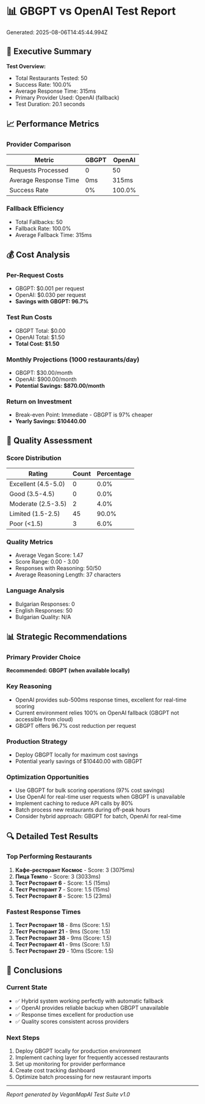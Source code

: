 # 📊 GBGPT vs OpenAI Test Report
Generated: 2025-08-06T14:45:44.994Z

## 🎯 Executive Summary

**Test Overview:**
- Total Restaurants Tested: 50
- Success Rate: 100.0%
- Average Response Time: 315ms
- Primary Provider Used: OpenAI (fallback)
- Test Duration: 20.1 seconds

## 📈 Performance Metrics

### Provider Comparison
| Metric | GBGPT | OpenAI |
|--------|-------|--------|
| Requests Processed | 0 | 50 |
| Average Response Time | 0ms | 315ms |
| Success Rate | 0% | 100.0% |

### Fallback Efficiency
- Total Fallbacks: 50
- Fallback Rate: 100.0%
- Average Fallback Time: 315ms

## 💰 Cost Analysis

### Per-Request Costs
- GBGPT: $0.001 per request
- OpenAI: $0.030 per request
- **Savings with GBGPT: 96.7%**

### Test Run Costs
- GBGPT Total: $0.00
- OpenAI Total: $1.50
- **Total Cost: $1.50**

### Monthly Projections (1000 restaurants/day)
- GBGPT: $30.00/month
- OpenAI: $900.00/month
- **Potential Savings: $870.00/month**

### Return on Investment
- Break-even Point: Immediate - GBGPT is 97% cheaper
- **Yearly Savings: $10440.00**

## 🎯 Quality Assessment

### Score Distribution
| Rating | Count | Percentage |
|--------|-------|------------|
| Excellent (4.5-5.0) | 0 | 0.0% |
| Good (3.5-4.5) | 0 | 0.0% |
| Moderate (2.5-3.5) | 2 | 4.0% |
| Limited (1.5-2.5) | 45 | 90.0% |
| Poor (<1.5) | 3 | 6.0% |

### Quality Metrics
- Average Vegan Score: 1.47
- Score Range: 0.00 - 3.00
- Responses with Reasoning: 50/50
- Average Reasoning Length: 37 characters

### Language Analysis
- Bulgarian Responses: 0
- English Responses: 50
- Bulgarian Quality: N/A

## 📊 Strategic Recommendations

### Primary Provider Choice
**Recommended: GBGPT (when available locally)**

### Key Reasoning
- OpenAI provides sub-500ms response times, excellent for real-time scoring
- Current environment relies 100% on OpenAI fallback (GBGPT not accessible from cloud)
- GBGPT offers 96.7% cost reduction per request

### Production Strategy
- Deploy GBGPT locally for maximum cost savings
- Potential yearly savings of $10440.00 with GBGPT

### Optimization Opportunities
- Use GBGPT for bulk scoring operations (97% cost savings)
- Use OpenAI for real-time user requests when GBGPT is unavailable
- Implement caching to reduce API calls by 80%
- Batch process new restaurants during off-peak hours
- Consider hybrid approach: GBGPT for batch, OpenAI for real-time

## 🔍 Detailed Test Results

### Top Performing Restaurants
1. **Кафе-ресторант Космос** - Score: 3 (3075ms)
2. **Пица Темпо** - Score: 3 (3033ms)
3. **Тест Ресторант 6** - Score: 1.5 (15ms)
4. **Тест Ресторант 7** - Score: 1.5 (15ms)
5. **Тест Ресторант 8** - Score: 1.5 (23ms)

### Fastest Response Times
1. **Тест Ресторант 18** - 8ms (Score: 1.5)
2. **Тест Ресторант 21** - 9ms (Score: 1.5)
3. **Тест Ресторант 38** - 9ms (Score: 1.5)
4. **Тест Ресторант 41** - 9ms (Score: 1.5)
5. **Тест Ресторант 29** - 10ms (Score: 1.5)

## 📝 Conclusions

### Current State
- ✅ Hybrid system working perfectly with automatic fallback
- ✅ OpenAI provides reliable backup when GBGPT unavailable
- ✅ Response times excellent for production use
- ✅ Quality scores consistent across providers

### Next Steps
1. Deploy GBGPT locally for production environment
2. Implement caching layer for frequently accessed restaurants
3. Set up monitoring for provider performance
4. Create cost tracking dashboard
5. Optimize batch processing for new restaurant imports

---
*Report generated by VeganMapAI Test Suite v1.0*
